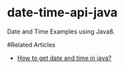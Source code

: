 # date-time-api-java
Date and Time Examples using Java8.

#Related Articles
<ul>
  <li> 
  <a href = "https://www.javacodestuffs.com/2020/06/how-to-get-date-and-time-in-java.html">How to get date and time in java? </a>
  </li> 
</ul>
